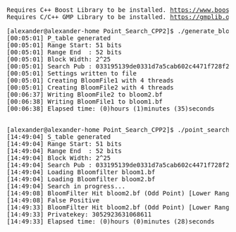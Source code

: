 <pre>
Requires C++ Boost Library to be installed. <a href="https://www.boost.org">https://www.boost.org</a>
Requires C/C++ GMP Library to be installed. <a href="https://gmplib.org">https://gmplib.org</a>
  
[alexander@alexander-home Point_Search_CPP2]$ ./generate_bloom
[00:05:01] P_table generated
[00:05:01] Range Start: 51 bits
[00:05:01] Range End  : 52 bits
[00:05:01] Block Width: 2^25
[00:05:01] Search Pub : 033195139de0331d7a5cab602c4471f728f2e3fb97ed82f593d49ed30ec3c0ba85
[00:05:01] Settings written to file
[00:05:01] Creating BloomFile1 with 4 threads
[00:05:01] Creating BloomFile2 with 4 threads
[00:06:37] Writing BloomFile2 to bloom2.bf
[00:06:38] Writing BloomFile1 to bloom1.bf
[00:06:38] Elapsed time: (0)hours (1)minutes (35)seconds


[alexander@alexander-home Point_Search_CPP2]$ ./point_search
[14:49:04] S_table generated
[14:49:04] Range Start: 51 bits
[14:49:04] Range End  : 52 bits
[14:49:04] Block Width: 2^25
[14:49:04] Search Pub : 033195139de0331d7a5cab602c4471f728f2e3fb97ed82f593d49ed30ec3c0ba85
[14:49:04] Loading Bloomfilter bloom1.bf
[14:49:04] Loading Bloomfilter bloom2.bf
[14:49:04] Search in progress...
[14:49:08] BloomFilter Hit bloom2.bf (Odd Point) [Lower Range Half]
[14:49:08] False Positive
[14:49:33] BloomFilter Hit bloom2.bf (Odd Point) [Lower Range Half]
[14:49:33] Privatekey: 3052923631068611
[14:49:33] Elapsed time: (0)hours (0)minutes (28)seconds

</pre>
